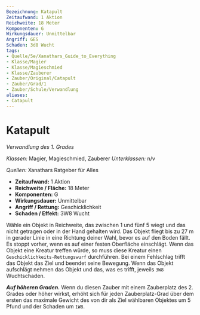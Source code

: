 ```yaml
---
Bezeichnung: Katapult
Zeitaufwand: 1 Aktion
Reichweite: 18 Meter
Komponenten: G
Wirkungsdauer: Unmittelbar
Angriff: GES
Schaden: 3d8 Wucht
tags: 
- Quelle/5e/Xanathars_Guide_to_Everything
- Klasse/Magier
- Klasse/Magieschmied
- Klasse/Zauberer
- Zauber/Original/Catapult
- Zauber/Grad/1
- Zauber/Schule/Verwandlung
aliases: 
- Catapult
---
```

# Katapult
_Verwandlung des 1. Grades_

_Klassen:_ Magier, Magieschmied, Zauberer
_Unterklassen:_ n/v

_Quellen:_ Xanathars Ratgeber für Alles

- **Zeitaufwand:** 1 Aktion
- **Reichweite / Fläche:** 18 Meter
- **Komponenten:** G
- **Wirkungsdauer:** Unmittelbar
- **Angriff / Rettung:** Geschicklichkeit
- **Schaden / Effekt:**  3W8 Wucht

Wähle ein Objekt in Reichweite, das zwischen 1 und fünf 5 wiegt und das nicht getragen oder in der Hand gehalten wird. Das Objekt fliegt bis zu 27 m in gerader Linie in eine Richtung deiner Wahl, bevor es auf den Boden fällt. Es stoppt vorher, wenn es auf einer festen Oberfläche einschlägt. Wenn das Objekt eine Kreatur treffen würde, so muss diese Kreatur einen `Geschicklichkeits-Rettungswurf` durchführen. Bei einem Fehlschlag trifft das Objekt das Ziel und beendet seine Bewegung. Wenn das Objekt aufschlägt nehmen das Objekt und das, was es trifft, jeweils `3W8` Wuchtschaden.

**_Auf höheren Graden._** Wenn du diesen Zauber mit einem Zauberplatz des 2. Grades oder höher wirkst, erhöht sich für jeden Zauberplatz-Grad über dem ersten das maximale Gewicht des von dir als Ziel wählbaren Objektes um 5 Pfund und der Schaden um `1W8`.